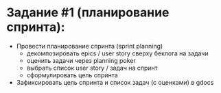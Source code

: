 # Задание #1 (планирование спринта):

- Провести планирование спринта (sprint planning)
	- декомпозировать epics / user story сверху беклога на задачи
	- оценить задачи через planning poker
	- выбрать список user story / задач на спринт
	- сформулировать цель спринта
- Зафиксировать цель спринта и список задач (с оценками) в gdocs

